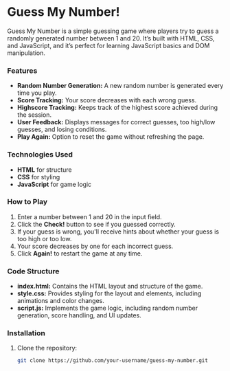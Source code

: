 # Guess My Number!

Guess My Number is a simple guessing game where players try to guess a randomly generated number between 1 and 20. It’s built with HTML, CSS, and JavaScript, and it’s perfect for learning JavaScript basics and DOM manipulation.

### Features
- **Random Number Generation:** A new random number is generated every time you play.
- **Score Tracking:** Your score decreases with each wrong guess.
- **Highscore Tracking:** Keeps track of the highest score achieved during the session.
- **User Feedback:** Displays messages for correct guesses, too high/low guesses, and losing conditions.
- **Play Again:** Option to reset the game without refreshing the page.

### Technologies Used
- **HTML** for structure
- **CSS** for styling
- **JavaScript** for game logic

### How to Play
1. Enter a number between 1 and 20 in the input field.
2. Click the **Check!** button to see if you guessed correctly.
3. If your guess is wrong, you'll receive hints about whether your guess is too high or too low.
4. Your score decreases by one for each incorrect guess.
5. Click **Again!** to restart the game at any time.

### Code Structure
- **index.html:** Contains the HTML layout and structure of the game.
- **style.css:** Provides styling for the layout and elements, including animations and color changes.
- **script.js:** Implements the game logic, including random number generation, score handling, and UI updates.

### Installation
1. Clone the repository:
   ```bash
   git clone https://github.com/your-username/guess-my-number.git
